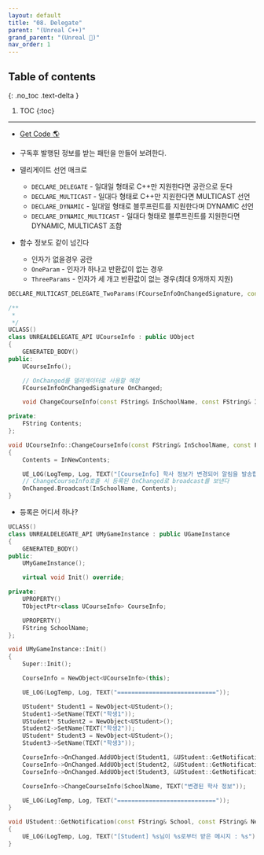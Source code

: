 ```yaml
---
layout: default
title: "08. Delegate"
parent: "(Unreal C++)"
grand_parent: "(Unreal 🚀)"
nav_order: 1
---
```


## Table of contents
{: .no_toc .text-delta }

1. TOC
{:toc}

---

* [Get Code 🌎](https://github.com/Arthur880708/Unreal_Cpp_basic/tree/main/7.Delegate)

* 구독후 발행된 정보를 받는 패턴을 만들어 보려한다.

* 델리게이트 선언 매크로
    * `DECLARE_DELEGATE` - 일대일 형태로 C++만 지원한다면 공란으로 둔다
    * `DECLARE_MULTICAST` - 일대다 형태로 C++만 지원한다면 MULTICAST 선언
    * `DECLARE_DYNAMIC` - 일대일 형태로 블루프린트를 지원한다며 DYNAMIC 선언
    * `DECLARE_DYNAMIC_MULTICAST` - 일대다 형태로 블루프린트를 지원한다면 DYNAMIC, MULTICAST 조합
* 함수 정보도 같이 넘긴다
    * 인자가 없을경우 공란
    * `OneParam` - 인자가 하나고 반환값이 없는 경우
    * `ThreeParams` - 인자가 세 개고 반환값이 없는 경우(최대 9개까지 지원)

```cpp
DECLARE_MULTICAST_DELEGATE_TwoParams(FCourseInfoOnChangedSignature, const FString&, const FString&);

/**
 * 
 */
UCLASS()
class UNREALDELEGATE_API UCourseInfo : public UObject
{
	GENERATED_BODY()
public:
	UCourseInfo();

    // OnChanged를 델리게이터로 사용할 예정
	FCourseInfoOnChangedSignature OnChanged;

	void ChangeCourseInfo(const FString& InSchoolName, const FString& InNewContents);

private:
	FString Contents;
};
```

```cpp
void UCourseInfo::ChangeCourseInfo(const FString& InSchoolName, const FString& InNewContents)
{
	Contents = InNewContents;

	UE_LOG(LogTemp, Log, TEXT("[CourseInfo] 학사 정보가 변경되어 알림을 발송합니다."));
    // ChangeCourseInfo호출 시 등록된 OnChanged로 broadcast를 보낸다
	OnChanged.Broadcast(InSchoolName, Contents);
}
```

* 등록은 어디서 하나?

```cpp
UCLASS()
class UNREALDELEGATE_API UMyGameInstance : public UGameInstance
{
	GENERATED_BODY()
public:
	UMyGameInstance();

	virtual void Init() override;

private:
	UPROPERTY()
	TObjectPtr<class UCourseInfo> CourseInfo;

	UPROPERTY()
	FString SchoolName;
};
```

```cpp
void UMyGameInstance::Init()
{
	Super::Init();

	CourseInfo = NewObject<UCourseInfo>(this);

	UE_LOG(LogTemp, Log, TEXT("============================"));

	UStudent* Student1 = NewObject<UStudent>();
	Student1->SetName(TEXT("학생1"));
	UStudent* Student2 = NewObject<UStudent>();
	Student2->SetName(TEXT("학생2"));
	UStudent* Student3 = NewObject<UStudent>();
	Student3->SetName(TEXT("학생3"));

	CourseInfo->OnChanged.AddUObject(Student1, &UStudent::GetNotification);
	CourseInfo->OnChanged.AddUObject(Student2, &UStudent::GetNotification);
	CourseInfo->OnChanged.AddUObject(Student3, &UStudent::GetNotification);

	CourseInfo->ChangeCourseInfo(SchoolName, TEXT("변경된 학사 정보"));

	UE_LOG(LogTemp, Log, TEXT("============================"));
}
```

```cpp
void UStudent::GetNotification(const FString& School, const FString& NewCourseInfo)
{
	UE_LOG(LogTemp, Log, TEXT("[Student] %s님이 %s로부터 받은 메시지 : %s"), *Name, *School, *NewCourseInfo);
}
```